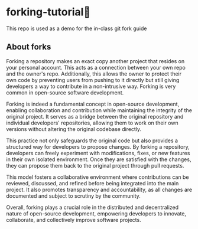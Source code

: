 # forking-tutorial🍴
This repo is used as a demo for the in-class git fork guide

## About forks
Forking a repository makes an exact copy another project that resides on your personal account. This acts as a connection between your own repo and the owner's repo. Additionally, this allows the owner to protect their own code by preventing users from pushing to it directly but still giving developers a way to contribute in a non-intrusive way. Forking is very common in open-source software development.

Forking is indeed a fundamental concept in open-source development, enabling collaboration and contribution while maintaining the integrity of the original project. It serves as a bridge between the original repository and individual developers' repositories, allowing them to work on their own versions without altering the original codebase directly.

This practice not only safeguards the original code but also provides a structured way for developers to propose changes. By forking a repository, developers can freely experiment with modifications, fixes, or new features in their own isolated environment. Once they are satisfied with the changes, they can propose them back to the original project through pull requests.

This model fosters a collaborative environment where contributions can be reviewed, discussed, and refined before being integrated into the main project. It also promotes transparency and accountability, as all changes are documented and subject to scrutiny by the community.

Overall, forking plays a crucial role in the distributed and decentralized nature of open-source development, empowering developers to innovate, collaborate, and collectively improve software projects.